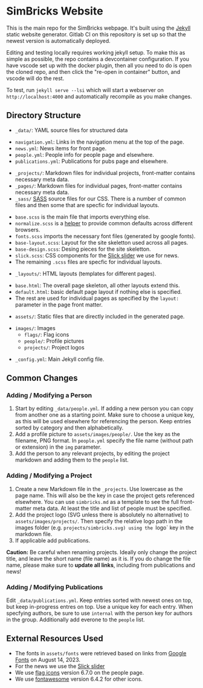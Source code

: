# SimBricks Website

This is the main repo for the SimBricks webpage. It's built using the
[Jekyll](https://jekyllrb.com/) static website generator. Gitlab CI on this
repository is set up so that the newest version is automatically deployed.

Editing and testing locally requires working jekyll setup. To make this as
simple as possible, the repo contains a devcontainer configuration. If you have
vscode set up with the docker plugin, then all you need to do is open the cloned
repo, and then click the "re-open in container" button, and vscode will do the
rest.

To test, run `jekyll serve --lsi` which will start a webserver on
`http://localhost:4000` and automatically recompile as you make changes.


## Directory Structure
 * `_data/`: YAML source files for structured data
  + `navigation.yml`: Links in the navigation menu at the top of the page.
  + `news.yml`: News items for front page.
  + `people.yml`: People info for people page and elsewhere.
  + `publications.yml`: Publications for pubs page and elsewhere.
 * `_projects/`: Markdown files for individual projects, front-matter contains
   necessary meta data.
 * `_pages/`: Markdown files for individual pages, front-matter contains
   necessary meta data.
 * `_sass/` [SASS](https://sass-lang.com/) source files for our CSS. There is a
   number of common files and then some that are specfic for individual layouts.
  + `base.scss` is the main file that imports everything else.
  + `normalize.scss` is a [helper](https://github.com/necolas/normalize.css) to
    provide common defaults across different browsers.
  + `fonts.scss` imports the necessary font files (generated by google fonts).
  + `base-layout.scss`: Layout for the site skeletton used across all pages.
  + `base-design.scss`: Desing pieces for the site skeletton.
  + `slick.scss`: CSS components for the
    [Slick slider](http://kenwheeler.github.io/slick/) we use for news.
  + The remaining `.scss` files are specfic for individual layouts.
 * `_layouts/`: HTML layouts (templates for different pages).
  + `base.html`: The overall page skeleton, all other layouts extend this.
  + `default.html`: basic default page layout if nothing else is specified.
  + The rest are used for individual pages as specified by the `layout:`
    parameter in the page front matter.
 * `assets/`: Static files that are directly included in the generated page.
  + `images/`: Images
    - `flags/`: Flag icons
    - `people/`: Profile pictures
    - `projects/`: Project logos
 * `_config.yml`: Main Jekyll config file.


## Common Changes

### Adding / Modifying a Person

1. Start by editing `_data/people.yml`. If adding a new person you can copy from
   another one as a starting point. Make sure to choose a unique key, as this
   will be used elsewhere for referencing the person. Keep entries sorted by
   category and then alphabetically.
2. Add a profile picture to `assets/images/people/`. Use the key as the
   filename, PNG format. In `people.yml` specify the file name (without path or
   extension) in the `img` parameter.
3. Add the person to any relevant projects, by editing the project markdown and
   adding them to the `people` list.


### Adding / Modifying a Project

1. Create a new Markdown file in the `_projects`. Use lowercase as the page
   name. This will also be the key in case the project gets referenced
   elsewhere. You can use `simbricks.md` as a template to see the full
   front-matter meta data. At least the title and list of people must be
   specified.
2. Add the project logo (SVG unless there is absolutely no alternative) to
   `assets/images/projects/`. Then specify the relative logo path in the images
   folder (e.g. `projects/simbricks.svg) using the `logo` key in the markdown
   file.
3. If applicable add publications.

**Caution:** Be careful when renaming projects. Ideally only change the project
title, and leave the short name (file name) as it is. If you do change the file
name, please make sure to **update all links**, including from publications and
news!

### Adding / Modifying Publications

Edit `_data/publications.yml`. Keep entries sorted with newest ones on top, but
keep in-progress entres on top. Use a unique key for each entry. When specfying
authors, be sure to use `internal` with the person key for authors in the group.
Additionally add everone to the `people` list.


## External Resources Used
 * The fonts in `assets/fonts` were retrieved based on links from
   [Google Fonts](https://fonts.googleapis.com/css2?family=Alegreya+Sans&family=Exo+2:wght@200;300;400;600&display=swap)
   on August 14, 2023.
 * For the news we use the [Slick slider](http://kenwheeler.github.io/slick/)
 * We use [flag icons](https://github.com/lipis/flag-icons) version 6.7.0 on the
   people page.
 * We use [fontawesome](https://fontawesome.com/) version 6.4.2 for other icons.
